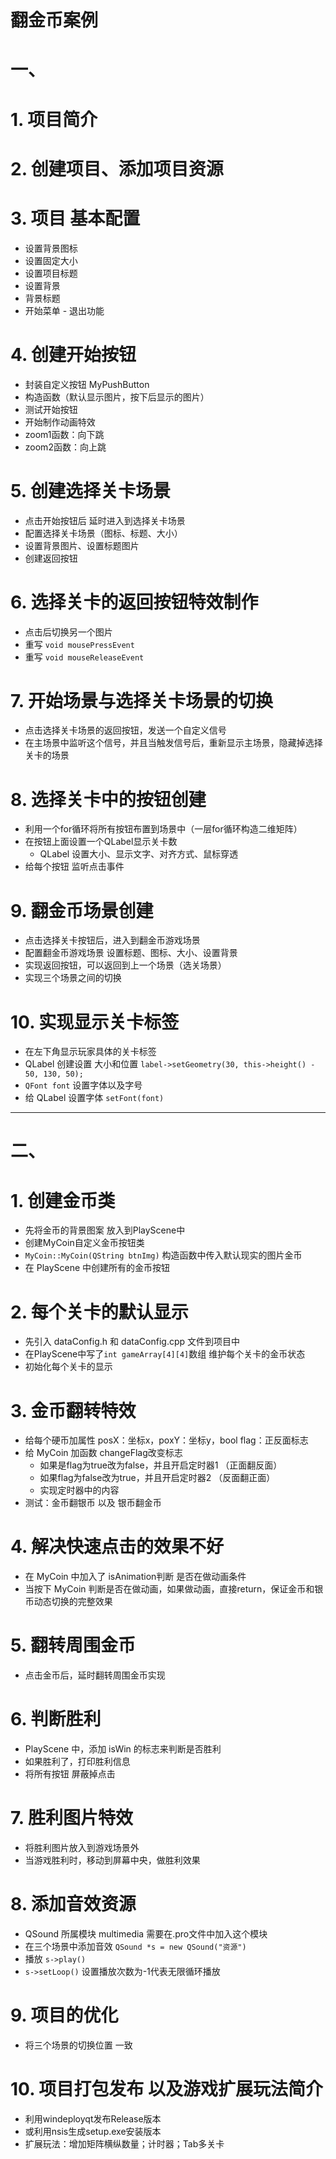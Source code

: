 # 翻金币案例

# 一、
# 1. 项目简介


# 2. 创建项目、添加项目资源


# 3. 项目 基本配置
- 设置背景图标
- 设置固定大小
- 设置项目标题
- 设置背景
- 背景标题
- 开始菜单 - 退出功能


# 4. 创建开始按钮
- 封装自定义按钮 MyPushButton
- 构造函数（默认显示图片，按下后显示的图片）
- 测试开始按钮
- 开始制作动画特效
- zoom1函数：向下跳
- zoom2函数：向上跳


# 5. 创建选择关卡场景
- 点击开始按钮后 延时进入到选择关卡场景
- 配置选择关卡场景（图标、标题、大小）
- 设置背景图片、设置标题图片
- 创建返回按钮


# 6. 选择关卡的返回按钮特效制作
- 点击后切换另一个图片
- 重写 `void mousePressEvent`
- 重写 `void mouseReleaseEvent`


# 7. 开始场景与选择关卡场景的切换
- 点击选择关卡场景的返回按钮，发送一个自定义信号
- 在主场景中监听这个信号，并且当触发信号后，重新显示主场景，隐藏掉选择关卡的场景


# 8. 选择关卡中的按钮创建
- 利用一个for循环将所有按钮布置到场景中（一层for循环构造二维矩阵）
- 在按钮上面设置一个QLabel显示关卡数
    - QLabel 设置大小、显示文字、对齐方式、鼠标穿透
- 给每个按钮 监听点击事件


# 9. 翻金币场景创建
- 点击选择关卡按钮后，进入到翻金币游戏场景
- 配置翻金币游戏场景 设置标题、图标、大小、设置背景
- 实现返回按钮，可以返回到上一个场景（选关场景）
- 实现三个场景之间的切换


# 10. 实现显示关卡标签
- 在左下角显示玩家具体的关卡标签
- QLabel 创建设置 大小和位置 `label->setGeometry(30, this->height() - 50, 130, 50);`
- `QFont font` 设置字体以及字号
- 给 QLabel 设置字体 `setFont(font)`


-------------------------------------------------------------------
# 二、

# 1. 创建金币类
- 先将金币的背景图案 放入到PlayScene中
- 创建MyCoin自定义金币按钮类
- `MyCoin::MyCoin(QString btnImg)` 构造函数中传入默认现实的图片金币
- 在 PlayScene 中创建所有的金币按钮


# 2. 每个关卡的默认显示
- 先引入 dataConfig.h 和 dataConfig.cpp 文件到项目中
- 在PlayScene中写了`int gameArray[4][4]`数组 维护每个关卡的金币状态
- 初始化每个关卡的显示


# 3. 金币翻转特效
- 给每个硬币加属性 posX：坐标x，poxY：坐标y，bool flag：正反面标志
- 给 MyCoin 加函数 changeFlag改变标志
    - 如果是flag为true改为false，并且开启定时器1 （正面翻反面）
    - 如果flag为false改为true，并且开启定时器2 （反面翻正面）
    - 实现定时器中的内容
- 测试：金币翻银币 以及 银币翻金币


# 4. 解决快速点击的效果不好
- 在 MyCoin 中加入了 isAnimation判断 是否在做动画条件
- 当按下 MyCoin 判断是否在做动画，如果做动画，直接return，保证金币和银币动态切换的完整效果


# 5. 翻转周围金币
- 点击金币后，延时翻转周围金币实现


# 6. 判断胜利
- PlayScene 中，添加 isWin 的标志来判断是否胜利
- 如果胜利了，打印胜利信息
- 将所有按钮 屏蔽掉点击


# 7. 胜利图片特效
- 将胜利图片放入到游戏场景外
- 当游戏胜利时，移动到屏幕中央，做胜利效果


# 8. 添加音效资源
- QSound 所属模块 multimedia 需要在.pro文件中加入这个模块
- 在三个场景中添加音效 `QSound *s = new QSound("资源")`
- 播放 `s->play()`
- `s->setLoop()` 设置播放次数为-1代表无限循环播放


# 9. 项目的优化
- 将三个场景的切换位置 一致


# 10. 项目打包发布 以及游戏扩展玩法简介
- 利用windeployqt发布Release版本
- 或利用nsis生成setup.exe安装版本
- 扩展玩法：增加矩阵横纵数量；计时器；Tab多关卡